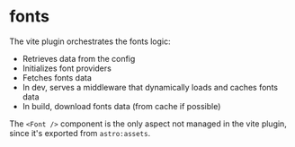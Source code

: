 # fonts

The vite plugin orchestrates the fonts logic:

- Retrieves data from the config
- Initializes font providers
- Fetches fonts data
- In dev, serves a middleware that dynamically loads and caches fonts data
- In build, download fonts data (from cache if possible)

The `<Font />` component is the only aspect not managed in the vite plugin, since it's exported from `astro:assets`.